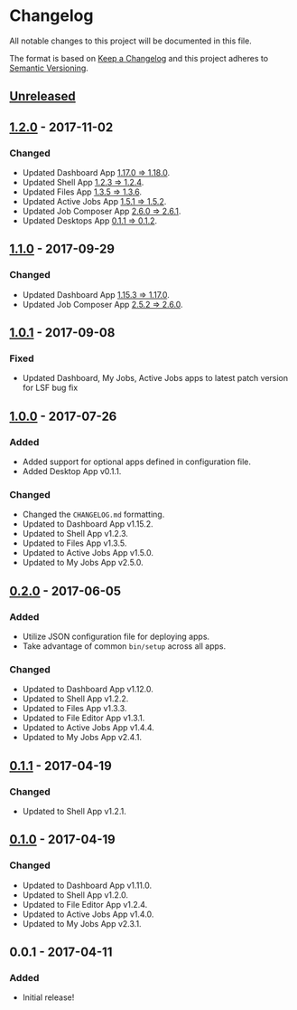 # Changelog

All notable changes to this project will be documented in this file.

The format is based on [Keep a Changelog](http://keepachangelog.com/en/1.0.0/)
and this project adheres to [Semantic Versioning](http://semver.org/spec/v2.0.0.html).

## [Unreleased]

## [1.2.0] - 2017-11-02
### Changed
- Updated Dashboard App [1.17.0 => 1.18.0](https://github.com/OSC/ood-dashboard/compare/v1.17.0...v1.18.0).
- Updated Shell App [1.2.3 => 1.2.4](https://github.com/OSC/ood-shell/compare/v1.2.3...v1.2.4).
- Updated Files App [1.3.5 => 1.3.6](https://github.com/OSC/ood-fileexplorer/compare/v1.3.5...v1.3.6).
- Updated Active Jobs App [1.5.1 => 1.5.2](https://github.com/OSC/ood-activejobs/compare/v1.5.1...v1.5.2).
- Updated Job Composer App [2.6.0 => 2.6.1](https://github.com/OSC/ood-myjobs/compare/v2.6.0...v2.6.1).
- Updated Desktops App [0.1.1 => 0.1.2](https://github.com/OSC/bc_desktop/compare/v0.1.1...v0.1.2).

## [1.1.0] - 2017-09-29
### Changed
- Updated Dashboard App [1.15.3 => 1.17.0](https://github.com/OSC/ood-dashboard/compare/v1.15.3...v1.17.0).
- Updated Job Composer App [2.5.2 => 2.6.0](https://github.com/OSC/ood-myjobs/compare/v2.5.2...v2.6.0).

## [1.0.1] - 2017-09-08
### Fixed
- Updated Dashboard, My Jobs, Active Jobs apps to latest patch version for LSF bug fix

## [1.0.0] - 2017-07-26
### Added
- Added support for optional apps defined in configuration file.
- Added Desktop App v0.1.1.

### Changed
- Changed the `CHANGELOG.md` formatting.
- Updated to Dashboard App v1.15.2.
- Updated to Shell App v1.2.3.
- Updated to Files App v1.3.5.
- Updated to Active Jobs App v1.5.0.
- Updated to My Jobs App v2.5.0.

## [0.2.0] - 2017-06-05
### Added
- Utilize JSON configuration file for deploying apps.
- Take advantage of common `bin/setup` across all apps.

### Changed
- Updated to Dashboard App v1.12.0.
- Updated to Shell App v1.2.2.
- Updated to Files App v1.3.3.
- Updated to File Editor App v1.3.1.
- Updated to Active Jobs App v1.4.4.
- Updated to My Jobs App v2.4.1.

## [0.1.1] - 2017-04-19
### Changed
- Updated to Shell App v1.2.1.

## [0.1.0] - 2017-04-19
### Changed
- Updated to Dashboard App v1.11.0.
- Updated to Shell App v1.2.0.
- Updated to File Editor App v1.2.4.
- Updated to Active Jobs App v1.4.0.
- Updated to My Jobs App v2.3.1.

## 0.0.1 - 2017-04-11
### Added
- Initial release!

[Unreleased]: https://github.com/OSC/ood-apps-installer/compare/v1.2.0...HEAD
[1.2.0]: https://github.com/OSC/ood-apps-installer/compare/v1.1.0...v1.2.0
[1.1.0]: https://github.com/OSC/ood-apps-installer/compare/v1.0.1...v1.1.0
[1.0.1]: https://github.com/OSC/ood-apps-installer/compare/v1.0.0...v1.0.1
[1.0.0]: https://github.com/OSC/ood-apps-installer/compare/v0.2.0...v1.0.0
[0.2.0]: https://github.com/OSC/ood-apps-installer/compare/v0.1.1...v0.2.0
[0.1.1]: https://github.com/OSC/ood-apps-installer/compare/v0.1.0...v0.1.1
[0.1.0]: https://github.com/OSC/ood-apps-installer/compare/v0.0.1...v0.1.0
